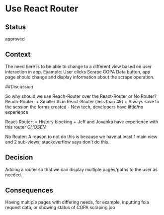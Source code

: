 # Use React Router

## Status

approved

## Context

The need here is to be able to change to a different view based on user interaction in app.
Example: User clicks Scrape COPA Data button, app page should change and display information 
about the scrape operation.

##Discussion

So why should we use Reach-Router over the React-Router or No Router?
Reach-Router:
    + Smaller than React-Router (less than 4k)
    + Always save to the session the forms created
    - New tech, developers have little/no experience

React-Router:
    = History blocking
    + Jeff and Jovanka have experience with this router
    *CHOSEN*

No Router:
    A reason to not do this is because we have at least 1 main view and 2 sub-views; stackoverflow says don't do this.

## Decision

Adding a router so that we can display multiple pages/paths to the user as needed.

## Consequences

Having multiple pages with differing needs, for example, inputting foia request data, 
or showing status of COPA scraping job